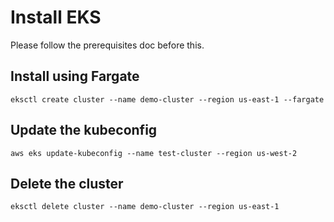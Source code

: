 # Install EKS

Please follow the prerequisites doc before this.

## Install using Fargate

```
eksctl create cluster --name demo-cluster --region us-east-1 --fargate
```

## Update the kubeconfig

```
aws eks update-kubeconfig --name test-cluster --region us-west-2
```

## Delete the cluster

```
eksctl delete cluster --name demo-cluster --region us-east-1
```


